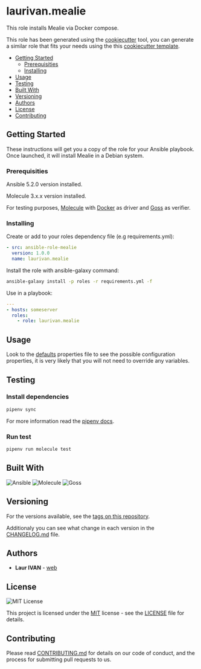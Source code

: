 # laurivan.mealie

This role installs Mealie via Docker compose.

This role has been generated using the [cookiecutter](https://github.com/cookiecutter/cookiecutter) tool, you can generate a similar role that fits your needs using the this [cookiecutter template](https://github.com/idealista/cookiecutter-ansible-role).

- [Getting Started](#getting-started)
  - [Prerequisities](#prerequisities)
  - [Installing](#installing)
- [Usage](#usage)
- [Testing](#testing)
- [Built With](#built-with)
- [Versioning](#versioning)
- [Authors](#authors)
- [License](#license)
- [Contributing](#contributing)

## Getting Started

These instructions will get you a copy of the role for your Ansible playbook. Once launched, it will install Mealie in a Debian system.

### Prerequisities

Ansible 5.2.0 version installed.

Molecule 3.x.x version installed.

For testing purposes, [Molecule](https://molecule.readthedocs.io/) with [Docker](https://www.docker.com/) as driver and [Goss](https://github.com/aelsabbahy/goss) as verifier.

### Installing

Create or add to your roles dependency file (e.g requirements.yml):

```yml
- src: ansible-role-mealie
  version: 1.0.0
  name: laurivan.mealie
```

Install the role with ansible-galaxy command:

```sh
ansible-galaxy install -p roles -r requirements.yml -f
```

Use in a playbook:

```yml
---
- hosts: someserver
  roles:
    - role: laurivan.mealie
```

## Usage

Look to the [defaults](defaults/main.yml) properties file to see the possible configuration properties, it is very likely that you will not need to override any variables.

## Testing

### Install dependencies

```sh
pipenv sync
```

For more information read the [pipenv docs](https://pipenv-fork.readthedocs.io/en/latest/).

### Run test

```sh
pipenv run molecule test 
```

## Built With

![Ansible](https://img.shields.io/badge/ansible-5.2.0-green.svg)
![Molecule](https://img.shields.io/badge/molecule-3.4.0-green.svg)
![Goss](https://img.shields.io/badge/goss-0.3.16-green.svg)

## Versioning

For the versions available, see the [tags on this repository](https://git.laurivan.com/Dev/ansible-role-mealie/tags).

Additionaly you can see what change in each version in the [CHANGELOG.md](CHANGELOG.md) file.

## Authors

- **Laur IVAN** - [web](https://www.laurivan.com)

## License

![MIT License](https://img.shields.io/badge/license-MIT%20License-brightgreen)

This project is licensed under the [MIT](https://opensource.org/licenses/MIT) license - see the [LICENSE](LICENSE) file for details.

## Contributing

Please read [CONTRIBUTING.md](CONTRIBUTING.md) for details on our code of conduct, and the process for submitting pull requests to us.
